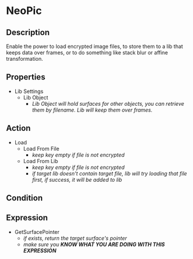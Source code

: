 # NeoPic

## Description

Enable the power to load encrypted image files, to store them to a lib that keeps data over frames, or to do something like stack blur or affine transformation.

## Properties

- Lib Settings
  - Lib Object
    - *Lib Object will hold surfaces for other objects, you can retrieve them by filename. Lib will keep them over frames.*

## Action

- Load
  - Load From File
    - *keep key empty if file is not encrypted*
  - Load From Lib
    - *keep key empty if file is not encrypted*
    - *if target lib doesn't contain target file, lib will try loading that file first, if success, it will be added to lib*

## Condition

## Expression

- GetSurfacePointer
  - *if exists, return the target surface's pointer*
  - *make sure you **KNOW WHAT YOU ARE DOING WITH THIS EXPRESSION***

